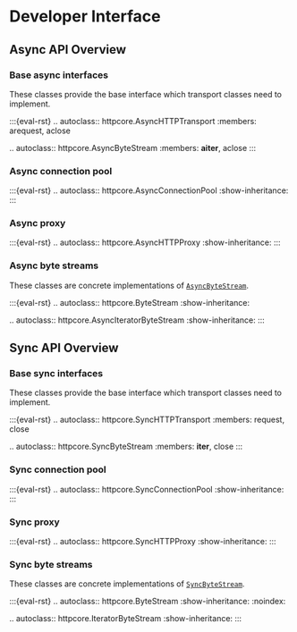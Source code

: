 # Developer Interface

## Async API Overview

### Base async interfaces

These classes provide the base interface which transport classes need to implement.

:::{eval-rst}
.. autoclass:: httpcore.AsyncHTTPTransport
    :members: arequest, aclose

.. autoclass:: httpcore.AsyncByteStream
    :members: __aiter__, aclose
:::

### Async connection pool

:::{eval-rst}
.. autoclass:: httpcore.AsyncConnectionPool
    :show-inheritance:
:::

### Async proxy

:::{eval-rst}
.. autoclass:: httpcore.AsyncHTTPProxy
    :show-inheritance:
:::

### Async byte streams

These classes are concrete implementations of [`AsyncByteStream`](httpcore.AsyncByteStream).

:::{eval-rst}
.. autoclass:: httpcore.ByteStream
    :show-inheritance:

.. autoclass:: httpcore.AsyncIteratorByteStream
    :show-inheritance:
:::

## Sync API Overview

### Base sync interfaces

These classes provide the base interface which transport classes need to implement.

:::{eval-rst}
.. autoclass:: httpcore.SyncHTTPTransport
    :members: request, close

.. autoclass:: httpcore.SyncByteStream
    :members: __iter__, close
:::

### Sync connection pool

:::{eval-rst}
.. autoclass:: httpcore.SyncConnectionPool
    :show-inheritance:
:::

### Sync proxy

:::{eval-rst}
.. autoclass:: httpcore.SyncHTTPProxy
    :show-inheritance:
:::

### Sync byte streams

These classes are concrete implementations of [`SyncByteStream`](httpcore.SyncByteStream).

:::{eval-rst}
.. autoclass:: httpcore.ByteStream
    :show-inheritance:
    :noindex:

.. autoclass:: httpcore.IteratorByteStream
    :show-inheritance:
:::
